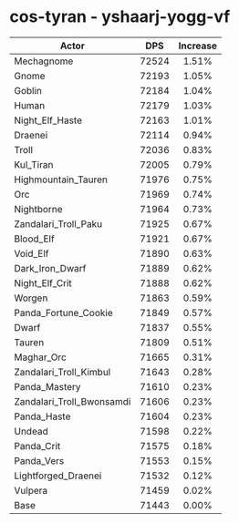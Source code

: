 # cos-tyran - yshaarj-yogg-vf
| Actor | DPS | Increase |
|---|:---:|:---:|
|Mechagnome|72524|1.51%|
|Gnome|72193|1.05%|
|Goblin|72184|1.04%|
|Human|72179|1.03%|
|Night_Elf_Haste|72163|1.01%|
|Draenei|72114|0.94%|
|Troll|72036|0.83%|
|Kul_Tiran|72005|0.79%|
|Highmountain_Tauren|71976|0.75%|
|Orc|71969|0.74%|
|Nightborne|71964|0.73%|
|Zandalari_Troll_Paku|71925|0.67%|
|Blood_Elf|71921|0.67%|
|Void_Elf|71890|0.63%|
|Dark_Iron_Dwarf|71889|0.62%|
|Night_Elf_Crit|71888|0.62%|
|Worgen|71863|0.59%|
|Panda_Fortune_Cookie|71849|0.57%|
|Dwarf|71837|0.55%|
|Tauren|71809|0.51%|
|Maghar_Orc|71665|0.31%|
|Zandalari_Troll_Kimbul|71643|0.28%|
|Panda_Mastery|71610|0.23%|
|Zandalari_Troll_Bwonsamdi|71606|0.23%|
|Panda_Haste|71604|0.23%|
|Undead|71598|0.22%|
|Panda_Crit|71575|0.18%|
|Panda_Vers|71553|0.15%|
|Lightforged_Draenei|71532|0.12%|
|Vulpera|71459|0.02%|
|Base|71443|0.00%|
